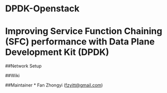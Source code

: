 # DPDK-Openstack
# Improving Service Function Chaining (SFC) performance with Data Plane Development Kit (DPDK)
    
##Network Setup

##Wiki

##Maintainer
    * Fan Zhongyi (fzyitt@gmail.com)
